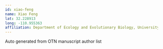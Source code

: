 ```yaml
---
id: xiao-feng
name: Xiao Feng
lat: 32.228913
long: -110.955363
affiliation: Department of Ecology and Evolutionary Biology, University of Arizona, Tucson, Arizona, USA
---
```


Auto generated from OTN manuscript author list
